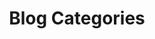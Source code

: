 ---
layout: page-redirect
title: Blog Categories
permalink: /blog/categories/
description: A list of categories for trigger_segfault's blog posts. Filter out the junk you don't want! ✓
---